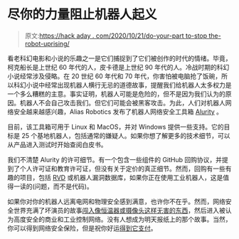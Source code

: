 # 尽你的力量阻止机器人起义

> 原文:[https://hack aday . com/2020/10/21/do-your-part to-stop the-robot-uprising/](https://hackaday.com/2020/10/21/do-your-part-to-stop-the-robot-uprising/)

看老科幻电影和小说的乐趣之一是它们捕捉到了它们被创作的时代的情绪。毕竟，柯克船长是上世纪 60 年代的人，皮卡德是上世纪 90 年代的人。冷战时期的科幻小说经常涉及侵略。在 20 世纪 60 年代和 70 年代，你害怕被电脑抢了饭碗，所以科幻小说中经常出现机器人横行无忌的道德故事，提醒我们给机器人太多权力是一个多么糟糕的主意。事实证明，机器人可能是危险的，但不是因为我们认为的原因。机器人不会自己攻击我们。但它们可能会被黑客攻击。为此，人们对机器人网络安全越来越感兴趣，Alias Robotics 发布了机器人网络安全工具箱 [Alurity](https://aliasrobotics.com/alurity.php) 。

目前，该工具箱可用于 Linux 和 MacOS，并对 Windows 提供一些支持。它的目标是 25 个基地机器人，包括通常的嫌疑人。如果你想了解更多的技术细节，可以从产品进入测试时开始查阅白皮书。

我们不清楚 Alurity 的许可细节。有一个包含一些组件的 GitHub 回购协议，并提到了个人许可证和教育许可证，但没有关于定价的真正细节。然而，回购有一些有趣的项目，包括 [RVD](https://github.com/aliasrobotics/RVD) 或机器人漏洞数据库，如果你正在使用工业机器人，这是值得一读的(问题，而不是代码)。

如果你对你的机器人远离电网和物理安全感到满意，也许你不在乎。然而，网络安全世界充满了坏演员的故事[闯入像恒温器或摄像头这样无害的东西](https://hackaday.com/2017/03/22/shut-the-backdoor-more-iot-cybersecurity/)，然后进入被认为高度安全的商业和工业控制网络。没有人想成为明天报纸上的那个故事。当然，你可以得到网络安全保险，但是祝你好运[得到它支付](https://hackaday.com/2018/12/31/cybersecurity-and-insurance/#more-337850)。